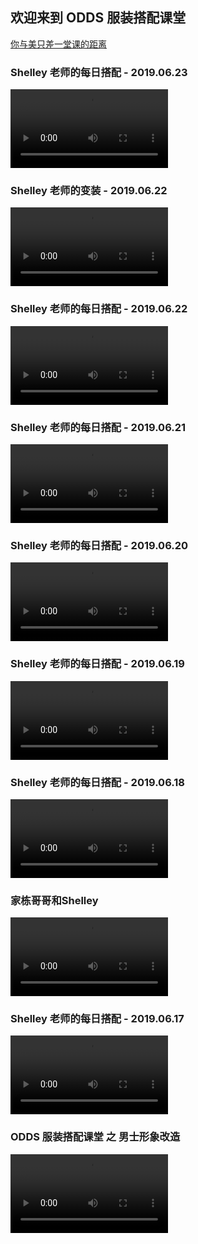 ## 欢迎来到 ODDS 服装搭配课堂

[你与美只差一堂课的距离](http://www.dianping.com/shop/44392299)

### Shelley 老师的每日搭配 - 2019.06.23

<video id="video" controls="controls" preload="auto" poster="" width="50%">
  <source src="https://aweme.snssdk.com/aweme/v1/playwm/?s_vid=93f1b41336a8b7a442dbf1c29c6bbc56dd90f2b3bb3f76039ade4c4b20532a2e95c811ca8bab739f8c706297be6093e14e1011f7363163d9f0ebd90fb3b50c41&line=0" type="video/mp4">
  Your browser does not support the video tag.
</video>

### Shelley 老师的变装 - 2019.06.22

<video id="video" controls="controls" preload="auto" poster="" width="50%">
  <source src="https://aweme.snssdk.com/aweme/v1/playwm/?s_vid=93f1b41336a8b7a442dbf1c29c6bbc5647390d7d4932681248163a80c9b26387cbd0eff97587c9d809e51eded87dac9455c39555b363d7e337cbb59353e8e313&line=0" type="video/mp4">
  Your browser does not support the video tag.
</video>

### Shelley 老师的每日搭配 - 2019.06.22

<video id="video" controls="controls" preload="auto" poster="" width="50%">
  <source src="https://aweme.snssdk.com/aweme/v1/playwm/?s_vid=93f1b41336a8b7a442dbf1c29c6bbc56e4e9784363b1ca17af2143d880c4081c26fffd57da43637dbe74f555e233b91a530d7b264e89328c8605e47d333b6d21&line=0" type="video/mp4">
  Your browser does not support the video tag.
</video>

### Shelley 老师的每日搭配 - 2019.06.21

<video id="video" controls="controls" preload="auto" poster="" width="50%">
  <source src="https://aweme.snssdk.com/aweme/v1/playwm/?s_vid=93f1b41336a8b7a442dbf1c29c6bbc56f6ec4d09e99ff17feadd1d2cfc142ededff83f8e78f0a807974bbb4afc42b27aa09913c8d60bc311ba02e1d0a280e607&line=0" type="video/mp4">
  Your browser does not support the video tag.
</video>

### Shelley 老师的每日搭配 - 2019.06.20

<video id="video" controls="controls" preload="auto" poster="" width="50%">
  <source src="https://aweme.snssdk.com/aweme/v1/playwm/?s_vid=93f1b41336a8b7a442dbf1c29c6bbc5677fbee0c5cd2d9e86dc43d3f6cc69699c14384e59893f520d538033b986522f44dec37c6b8276f6464577a25845194ad&line=0" type="video/mp4">
  Your browser does not support the video tag.
</video>

### Shelley 老师的每日搭配 - 2019.06.19

<video id="video" controls="controls" preload="auto" poster="" width="50%">
  <source src="http://v3-dy.bytecdn.cn/07aaa21d3ee2ac7cfd8edaec1d0b9d99/5d0e1dca/video/m/2204f42ed9b530a4f09b7108d0ffe51099411629e8f90000654f120440df/?rc=ajU0PGp0cGR3bjMzNmkzM0ApQHRoaGR1KTU0NTw0MzQzMzU1NDUzNDVvQGg2dilAZzN3KUBmM3UpcHpiczFoMXB6QCk1NGRwcDFiNXJpajNfLS1hLTBzcy1vI2p0OmlCPzAzLTA0LS4wMDYvMzYtOiNvIzphLW8jOmAtcCM6YGJiXmZeX3RiYl5gNS46" type="video/mp4">
  Your browser does not support the video tag.
</video>

### Shelley 老师的每日搭配 - 2019.06.18

<video id="video" controls="controls" preload="auto" poster="" width="50%">
  <source src="https://s3plus.meituan.net/v1/mss_70cc7da2c5b54ef490d1b5a475e17e3f/edu-video/d92cfb74edd6ac4a8a623822891faf3c.mp4" type="video/mp4">
  Your browser does not support the video tag.
</video>

### 家栋哥哥和Shelley

<video id="video" controls="controls" preload="auto" poster="" width="50%">
  <source src="https://s3plus.meituan.net/v1/mss_70cc7da2c5b54ef490d1b5a475e17e3f/edu-video/8ee4aef959e381e1150feb49a0b12729.mp4" type="video/mp4">
  Your browser does not support the video tag.
</video>

### Shelley 老师的每日搭配 - 2019.06.17

<video id="video" controls="controls" preload="auto" poster="" width="50%">
  <source src="https://s3plus.meituan.net/v1/mss_70cc7da2c5b54ef490d1b5a475e17e3f/edu-video/393d6906d89ced34923d6431a77e0ba1.mp4" type="video/mp4">
  Your browser does not support the video tag.
</video>

### ODDS 服装搭配课堂 之 男士形象改造

<video id="video" controls="controls" preload="auto" poster="" width="50%">
  <source src="https://s3plus.meituan.net/v1/mss_70cc7da2c5b54ef490d1b5a475e17e3f/edu-video/db43262e2f652090f7fb3e28371f2d22.mp4" type="video/mp4">
  Your browser does not support the video tag.
</video>
